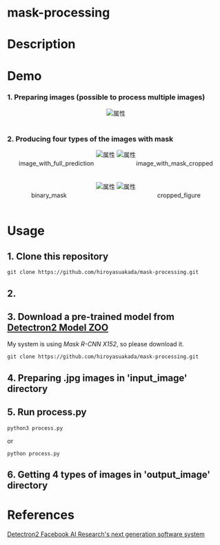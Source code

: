# mask-processing

# Description


# Demo

### 1. Preparing images (possible to process multiple images)

<div align="center">
<img src="https://github.com/hiroyasuakada/mask-processing/blob/master/demo/input_image/test.jpg" alt="属性" title="タイトル">
</div>

<br>

### 2. Producing four types of the images with mask

<div align="center">
<img src="https://github.com/hiroyasuakada/mask-processing/blob/master/demo/output_image/image_with_full_prediction/test.jpg" alt="属性">
<img src="https://github.com/hiroyasuakada/mask-processing/blob/master/demo/output_image/image_with_mask_cropped/test.jpg" alt="属性">
<div align="center">
image_with_full_prediction　　　　　　　image_with_mask_cropped
</div>

<br>
<br>

<img src="https://github.com/hiroyasuakada/mask-processing/blob/master/demo/output_image/binary_mask/test.jpg" alt="属性">
<img src="https://github.com/hiroyasuakada/mask-processing/blob/master/demo/output_image/cropped_figure/test.jpg" alt="属性">
<div align="center">
binary_mask　　　　　　　　　　　　　　　cropped_figure
</div>

</div>

<br>

# Usage

## 1. Clone this repository

    git clone https://github.com/hiroyasuakada/mask-processing.git

## 2. 


## 3. Download a pre-trained model from [Detectron2 Model ZOO](<https://github.com/facebookresearch/detectron2/blob/master/MODEL_ZOO.md/>) 

My system is using *Mask R-CNN X152*, so please download it.


    git clone https://github.com/hiroyasuakada/mask-processing.git

## 4. Preparing .jpg images in 'input_image' directory

## 5. Run process.py

    python3 process.py
    
or
    
    python process.py

## 6. Getting 4 types of images in 'output_image' directory


# References
[Detectron2 Facebook AI Research's next generation software system](https://github.com/facebookresearch/detectron2)
